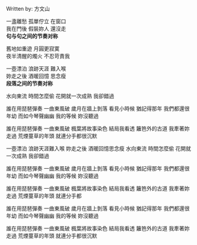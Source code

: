 
Written by: 方文山  

一盞離愁  孤單佇立  在窗口  
我在門後  假裝妳人  還沒走  
**句与句之间的节奏对称**  


舊地如重遊  月圓更寂寞  
夜半清醒的燭火 不忍苛責我  

一壺漂泊  浪跡天涯  難入喉  
妳走之後 酒暖回憶  思念瘦  
**段落之间的节奏对称**  


水向東流 時間怎麼偷
花開就一次成熟 我卻錯過

誰在用琵琶彈奏 一曲東風破
歲月在牆上剝落 看見小時候
猶記得那年 我們都還很年幼
而如今琴聲幽幽 我的等候 妳沒聽過

誰在用琵琶彈奏 一曲東風破
楓葉將故事染色 結局我看透
籬笆外的古道 我牽著妳走過
荒煙蔓草的年頭 就連分手都很沉默

一壺漂泊 浪跡天涯難入喉
妳走之後 酒暖回憶思念瘦
水向東流 時間怎麼偷
花開就一次成熟 我卻錯過

誰在用琵琶彈奏 一曲東風破
歲月在牆上剝落 看見小時候
猶記得那年 我們都還很年幼
而如今琴聲幽幽 我的等候 妳沒聽過

誰在用琵琶彈奏 一曲東風破
楓葉將故事染色 結局我看透
籬笆外的古道 我牽著妳走過
荒煙蔓草的年頭 就連分手都

誰在用琵琶彈奏 一曲東風破
歲月在牆上剝落 看見小時候
猶記得那年 我們都還很年幼
而如今琴聲幽幽 我的等候 妳沒聽過

誰在用琵琶彈奏 一曲東風破
楓葉將故事染色 結局我看透
籬笆外的古道 我牽著妳走過
荒煙蔓草的年頭 就連分手都很沉默  
